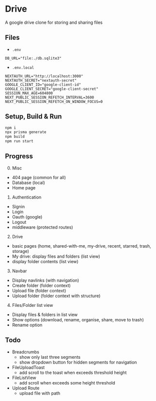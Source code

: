 # Drive
A google drive clone for storing and sharing files

## Files
* `.env`
```env
DB_URL="file:./db.sqlite3"
```

* `.env.local`
```env
NEXTAUTH_URL="http://localhost:3000"
NEXTAUTH_SECRET="nextauth-secret"
GOOGLE_CLIENT_ID="google-client-id"
GOOGLE_CLIENT_SECRET="google-client-secret"
SESSION_MAX_AGE=604800
NEXT_PUBLIC_SESSION_REFETCH_INTERVAL=3600
NEXT_PUBLIC_SESSION_REFETCH_ON_WINDOW_FOCUS=0
```
## Setup, Build & Run
```sh
npm i
npx prisma generate
npm build
npm run start
```


## Progress

0. Misc
* 404 page (common for all)
* Database (local)
* Home page

1. Authentication
* Signin
* Login
* Oauth (google)
* Logout
* middleware (protected routes)

2. Drive
* basic pages (home, shared-with-me, my-drive, recent, starred, trash, storage)
* My drive: display files and folders (list view)
* display folder contents (list view)

3. Navbar
* Display navlinks (with navigation)
* Create folder (folder context)
* Upload file (folder context)
* Upload folder (folder context with structure)

4. Files/Folder list view
* Display files & folders in list view
* Show options (download, rename, organise, share, move to trash)
* Rename option


## Todo
* Breadcrumbs
  - show only last three segments
  - show dropdown button for hidden segments for navigation
* FileUploadToast
  - add scroll to the toast when exceeds threshold height
* FileListView
  - add scroll when exceeds some height threshold
* Upload Route
  - upload file with path
